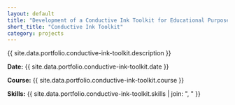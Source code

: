 ```yaml
---
layout: default
title: "Development of a Conductive Ink Toolkit for Educational Purposes"
short_title: "Conductive Ink Toolkit"
category: projects
---
```


{{ site.data.portfolio.conductive-ink-toolkit.description }}

**Date:** {{ site.data.portfolio.conductive-ink-toolkit.date }}

**Course:** {{ site.data.portfolio.conductive-ink-toolkit.course }}

**Skills:** {{ site.data.portfolio.conductive-ink-toolkit.skills | join: ", " }}
